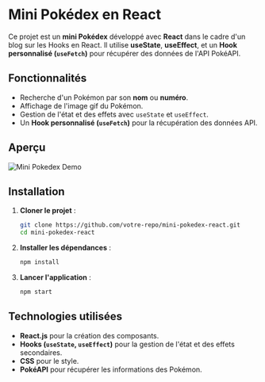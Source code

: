 # Mini Pokédex en React

Ce projet est un **mini Pokédex** développé avec **React** dans le cadre d'un blog sur les Hooks en React. Il utilise **useState**, **useEffect**, et un **Hook personnalisé (`useFetch`)** pour récupérer des données de l'API PokéAPI.

## Fonctionnalités
- Recherche d'un Pokémon par son **nom** ou **numéro**.
- Affichage de l'image gif du Pokémon.
- Gestion de l'état et des effets avec `useState` et `useEffect`.
- Un **Hook personnalisé (`useFetch`)** pour la récupération des données API.

## Aperçu

![Mini Pokedex Demo](https://github.com/ben4ali/upload-images/blob/main/Mini-Pokedex-Demo.gif.gif?raw=true)


## Installation
1. **Cloner le projet** :
   ```sh
   git clone https://github.com/votre-repo/mini-pokedex-react.git
   cd mini-pokedex-react
   ```
2. **Installer les dépendances** :
   ```sh
   npm install
   ```
3. **Lancer l'application** :
   ```sh
   npm start
   ```

## Technologies utilisées
- **React.js** pour la création des composants.
- **Hooks (`useState`, `useEffect`)** pour la gestion de l'état et des effets secondaires.
- **CSS** pour le style.
- **PokéAPI** pour récupérer les informations des Pokémon.


